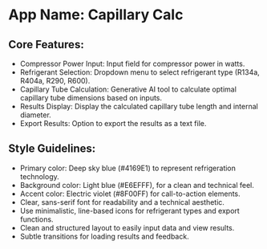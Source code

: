 # **App Name**: Capillary Calc

## Core Features:

- Compressor Power Input: Input field for compressor power in watts.
- Refrigerant Selection: Dropdown menu to select refrigerant type (R134a, R404a, R290, R600).
- Capillary Tube Calculation: Generative AI tool to calculate optimal capillary tube dimensions based on inputs.
- Results Display: Display the calculated capillary tube length and internal diameter.
- Export Results: Option to export the results as a text file.

## Style Guidelines:

- Primary color: Deep sky blue (#4169E1) to represent refrigeration technology.
- Background color: Light blue (#E6EFFF), for a clean and technical feel.
- Accent color: Electric violet (#8F00FF) for call-to-action elements.
- Clear, sans-serif font for readability and a technical aesthetic.
- Use minimalistic, line-based icons for refrigerant types and export functions.
- Clean and structured layout to easily input data and view results.
- Subtle transitions for loading results and feedback.
